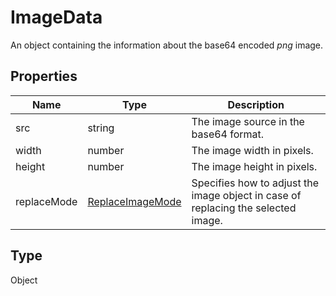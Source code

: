 # ImageData

An object containing the information about the base64 encoded *png* image.

## Properties

| Name | Type | Description |
| ---- | ---- | ----------- |
| src | string | The image source in the base64 format. |
| width | number | The image width in pixels. |
| height | number | The image height in pixels. |
| replaceMode | [ReplaceImageMode](../Enumeration/ReplaceImageMode.md) | Specifies how to adjust the image object in case of replacing the selected image. |
## Type

Object


